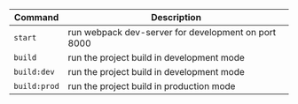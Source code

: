 | Command           | Description                                                                     |
| ----------------- | ------------------------------------------------------------------------------- |
| `start`           | run webpack dev-server for development on port 8000                             |
| `build`           | run the project build in development mode                                       |
| `build:dev`       | run the project build in development mode                                       |
| `build:prod`      | run the project build in production mode                                        |
